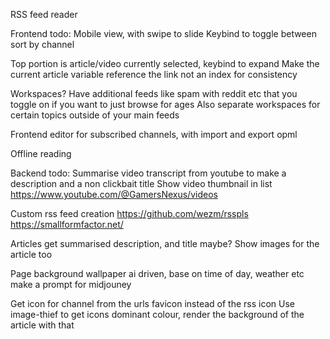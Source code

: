 RSS feed reader

Frontend todo:
Mobile view, with swipe to slide
Keybind to toggle between sort by channel

Top portion is article/video currently selected, keybind to expand
Make the current article variable reference the link not an index for consistency

Workspaces? Have additional feeds like spam with reddit etc that you toggle on if you want to just browse for ages
Also separate workspaces for certain topics outside of your main feeds

Frontend editor for subscribed channels, with import and export opml

Offline reading

Backend todo:
Summarise video transcript from youtube to make a description and a non clickbait title
Show video thumbnail in list
https://www.youtube.com/@GamersNexus/videos

Custom rss feed creation
https://github.com/wezm/rsspls
https://smallformfactor.net/

Articles get summarised description, and title maybe? Show images for the article too

Page background wallpaper ai driven, base on time of day, weather etc make a prompt for midjouney

Get icon for channel from the urls favicon instead of the rss icon
Use image-thief to get icons dominant colour, render the background of the article with that
